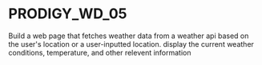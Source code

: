# PRODIGY_WD_05
Build a web page that fetches weather data from a weather api based on the user's location or a user-inputted location. display the current weather conditions, temperature, and other relevent information

